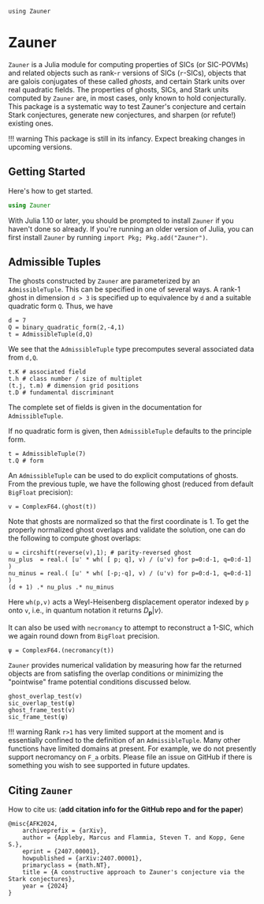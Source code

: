 ```@setup Z
using Zauner
```

# Zauner

`Zauner` is a Julia module for computing properties of SICs (or SIC-POVMs) and related objects such as rank-``r`` versions of SICs (``r``-SICs), objects that are galois conjugates of these called *ghosts*, and certain Stark units over real quadratic fields.
The properties of ghosts, SICs, and Stark units computed by `Zauner` are, in most cases, only known to hold conjecturally.
This package is a systematic way to test Zauner's conjecture and certain Stark conjectures, generate new conjectures, and sharpen (or refute!) existing ones.

!!! warning
    This package is still in its infancy.
    Expect breaking changes in upcoming versions.

## Getting Started

Here's how to get started.
```julia
using Zauner
```

With Julia 1.10 or later, you should be prompted to install `Zauner` if you haven't done so already.
If you're running an older version of Julia, you can first install `Zauner` by running `import Pkg; Pkg.add("Zauner")`.

## Admissible Tuples

The ghosts constructed by `Zauner` are parameterized by an `AdmissibleTuple`.
This can be specified in one of several ways.
A rank-1 ghost in dimension `d > 3` is specified up to equivalence by `d` and a suitable quadratic form `Q`.
Thus, we have
```@repl Z
d = 7
Q = binary_quadratic_form(2,-4,1)
t = AdmissibleTuple(d,Q)
```
We see that the `AdmissibleTuple` type precomputes several associated data from `d,Q`.
```@repl Z
t.K # associated field
t.h # class number / size of multiplet
(t.j, t.m) # dimension grid positions
t.D # fundamental discriminant
```
The complete set of fields is given in the documentation for `AdmissibleTuple`.

If no quadratic form is given, then `AdmissibleTuple` defaults to the principle form.
```@repl Z
t = AdmissibleTuple(7)
t.Q # form
```

An `AdmissibleTuple` can be used to do explicit computations of ghosts.
From the previous tuple, we have the following ghost (reduced from default `BigFloat` precision):
```@repl Z
v = ComplexF64.(ghost(t))
```
Note that ghosts are normalized so that the first coordinate is 1.
To get the properly normalized ghost overlaps and validate the solution, one can do the following to compute ghost overlaps:
```@repl Z
u = circshift(reverse(v),1); # parity-reversed ghost
nu_plus  = real.( [u' * wh( [ p; q], v) / (u'v) for p=0:d-1, q=0:d-1] )
nu_minus = real.( [u' * wh( [-p;-q], v) / (u'v) for p=0:d-1, q=0:d-1] )
(d + 1) .* nu_plus .* nu_minus
```
Here `wh(p,v)` acts a Weyl-Heisenberg displacement operator indexed by `p` onto `v`, i.e., in quantum notation it returns $D_{\boldsymbol{p}}|v\rangle$.

It can also be used with `necromancy` to attempt to reconstruct a 1-SIC, which we again round down from `BigFloat` precision.
```@repl Z
ψ = ComplexF64.(necromancy(t))
```

`Zauner` provides numerical validation by measuring how far the returned objects are from satisfing the overlap conditions or minimizing the "pointwise" frame potential conditions discussed below.
```@repl Z
ghost_overlap_test(v)
sic_overlap_test(ψ)
ghost_frame_test(v)
sic_frame_test(ψ)
```

!!! warning
    Rank ``r>1`` has very limited support at the moment and is essentially confined to the definition of an `AdmissibleTuple`.
    Many other functions have limited domains at present.
    For example, we do not presently support necromancy on ``F_a`` orbits.
    Please file an issue on GitHub if there is something you wish to see supported in future updates.

## Citing `Zauner`

How to cite us:
(**add citation info for the GitHub repo and for the paper**)
```
@misc{AFK2024,
	archiveprefix = {arXiv},
	author = {Appleby, Marcus and Flammia, Steven T. and Kopp, Gene S.},
	eprint = {2407.00001},
	howpublished = {arXiv:2407.00001},
	primaryclass = {math.NT},
	title = {A constructive approach to Zauner's conjecture via the Stark conjectures},
	year = {2024}
}
```
